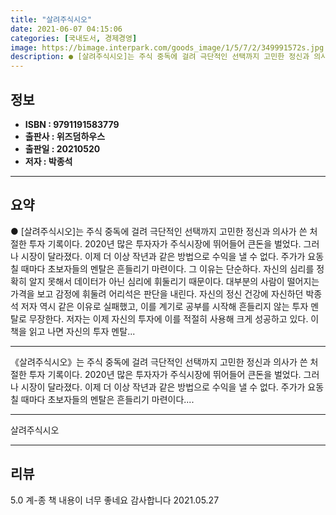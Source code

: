 ```yaml
---
title: "살려주식시오"
date: 2021-06-07 04:15:06
categories: [국내도서, 경제경영]
image: https://bimage.interpark.com/goods_image/1/5/7/2/349991572s.jpg
description: ● [살려주식시오]는 주식 중독에 걸려 극단적인 선택까지 고민한 정신과 의사가 쓴 처절한 투자 기록이다. 2020년 많은 투자자가 주식시장에 뛰어들어 큰돈을 벌었다. 그러나 시장이 달라졌다. 이제 더 이상 작년과 같은 방법으로 수익을 낼 수 없다. 주가가 요동칠 때마다 초보자들의 멘탈
---
```


## **정보**

- **ISBN : 9791191583779**
- **출판사 : 위즈덤하우스**
- **출판일 : 20210520**
- **저자 : 박종석**

------



## **요약**

●  [살려주식시오]는 주식 중독에 걸려 극단적인 선택까지 고민한 정신과 의사가 쓴 처절한 투자 기록이다. 2020년 많은 투자자가 주식시장에 뛰어들어 큰돈을 벌었다. 그러나 시장이 달라졌다. 이제 더 이상 작년과 같은 방법으로 수익을 낼 수 없다. 주가가 요동칠 때마다 초보자들의 멘탈은 흔들리기 마련이다. 그 이유는 단순하다. 자신의 심리를 정확히 알지 못해서 데이터가 아닌 심리에 휘둘리기 때문이다. 대부분의 사람이 떨어지는 가격을 보고 감정에 휘둘려 어리석은 판단을 내린다. 자신의 정신 건강에 자신하던 박종석 저자 역시 같은 이유로 실패했고, 이를 계기로 공부를 시작해 흔들리지 않는 투자 멘탈로 무장한다. 저자는 이제 자신의 투자에 이를 적절히 사용해 크게 성공하고 있다. 이 책을 읽고 나면 자신의 투자 멘탈...

------

《살려주식시오》는 주식 중독에 걸려 극단적인 선택까지 고민한 정신과 의사가 쓴 처절한 투자 기록이다. 2020년 많은 투자자가 주식시장에 뛰어들어 큰돈을 벌었다. 그러나 시장이 달라졌다. 이제 더 이상 작년과 같은 방법으로 수익을 낼 수 없다. 주가가 요동칠 때마다 초보자들의 멘탈은 흔들리기 마련이다.... 

------


살려주식시오 

------


## **리뷰** 

5.0 계-종 책 내용이 너무 좋네요 감사합니다 2021.05.27 <br/>